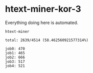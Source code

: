# htext-miner-kor-3

Everything doing here is automated.

```
htext-miner

total: 2639/4514 (58.462560921577314%)

job0: 470
job1: 465
job2: 666
job3: 517
job4: 521
```